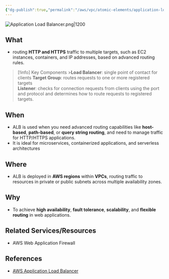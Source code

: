 ```yaml
---
{"dg-publish":true,"permalink":"/aws/vpc/atomic-elements/application-load-balancer/","title":"Application Load Balancer"}
---
```


![Application Load Balancer.png|1200](/img/user/aws/vpc/png/atomic-elements/Application%20Load%20Balancer.png)
## What
- routing **HTTP and HTTPS** traffic to multiple targets, such as EC2 instances, containers, and IP addresses, based on advanced routing rules.

>[!info] Key Components
    >**Load Balancer**: single point of contact for clients
   > **Target Group**:  routes requests to one or more registered targets  
   > **Listener**: checks for connection requests from clients using the port and protocol and determines how to route requests to registered targets. 

## When
- ALB is used when you need advanced routing capabilities like **host-based**, **path-based**, or **query string routing**, and need to manage traffic for HTTP/HTTPS applications. 
- It is ideal for microservices, containerized applications, and serverless architectures

## Where
- ALB is deployed in **AWS regions** within **VPCs**, routing traffic to resources in private or public subnets across multiple availability zones.

## Why
- To achieve **high availability**, **fault tolerance**, **scalability**, and **flexible routing** in web applications.


## Related Services/Resources
- AWS Web Application Firewall 

## References

- [AWS Application Load Balancer](https://docs.aws.amazon.com/elasticloadbalancing/latest/application/introduction.html)
